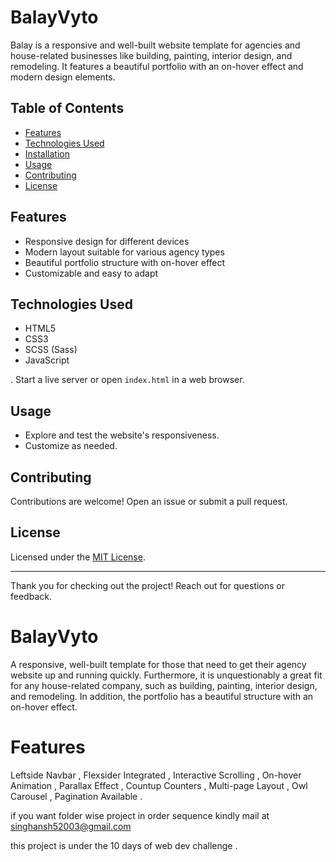 # BalayVyto

Balay is a responsive and well-built website template for agencies and house-related businesses like building, painting, interior design, and remodeling. It features a beautiful portfolio with an on-hover effect and modern design elements.

## Table of Contents

- [Features](#features)
- [Technologies Used](#technologies-used)
- [Installation](#installation)
- [Usage](#usage)
- [Contributing](#contributing)
- [License](#license)

## Features

- Responsive design for different devices
- Modern layout suitable for various agency types
- Beautiful portfolio structure with on-hover effect
- Customizable and easy to adapt

## Technologies Used

- HTML5
- CSS3
- SCSS (Sass)
- JavaScript


. Start a live server or open `index.html` in a web browser.

## Usage

- Explore and test the website's responsiveness.
- Customize as needed.

## Contributing

Contributions are welcome! Open an issue or submit a pull request.

## License

Licensed under the [MIT License](LICENSE).

---

Thank you for checking out the project! Reach out for questions or feedback.

# BalayVyto
A responsive, well-built template for those that need to get their agency website up and running quickly. Furthermore, it is unquestionably a great fit for any house-related company, such as building, painting, interior design, and remodeling. In addition, the portfolio has a beautiful structure with an on-hover effect. 
# Features 
Leftside Navbar ,
Flexsider Integrated ,
Interactive Scrolling ,
On-hover Animation ,
Parallax Effect ,
Countup Counters ,
Multi-page Layout ,
Owl Carousel ,
Pagination Available .

if you want folder wise project in order sequence kindly mail at singhansh52003@gmail.com

this project is under the 10 days of web dev challenge . 
